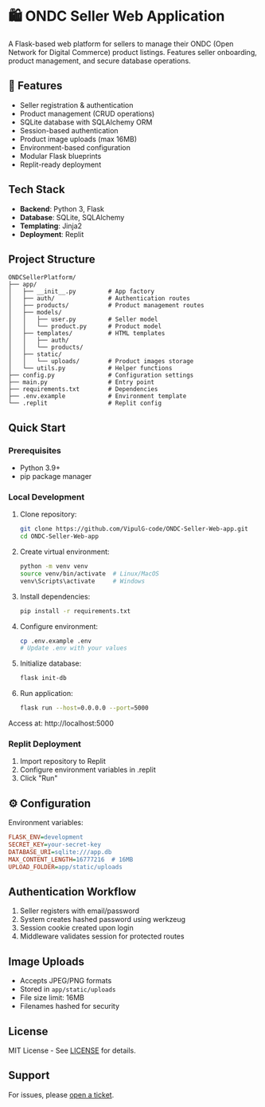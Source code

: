 # 🛍️ ONDC Seller Web Application

A Flask-based web platform for sellers to manage their ONDC (Open Network for Digital Commerce) product listings. Features seller onboarding, product management, and secure database operations.

## 🌟 Features
- Seller registration & authentication
- Product management (CRUD operations)
- SQLite database with SQLAlchemy ORM
- Session-based authentication
- Product image uploads (max 16MB)
- Environment-based configuration
- Modular Flask blueprints
- Replit-ready deployment

## Tech Stack
- **Backend**: Python 3, Flask
- **Database**: SQLite, SQLAlchemy
- **Templating**: Jinja2
- **Deployment**: Replit

## Project Structure
```
ONDCSellerPlatform/
├── app/
│   ├── __init__.py         # App factory
│   ├── auth/               # Authentication routes
│   ├── products/           # Product management routes
│   ├── models/
│   │   ├── user.py         # Seller model
│   │   └── product.py      # Product model
│   ├── templates/          # HTML templates
│   │   ├── auth/
│   │   └── products/
│   ├── static/
│   │   └── uploads/        # Product images storage
│   └── utils.py            # Helper functions
├── config.py               # Configuration settings
├── main.py                 # Entry point
├── requirements.txt        # Dependencies
├── .env.example            # Environment template
└── .replit                 # Replit config
```

## Quick Start

### Prerequisites
- Python 3.9+
- pip package manager

### Local Development
1. Clone repository:
   ```bash
   git clone https://github.com/VipulG-code/ONDC-Seller-Web-app.git
   cd ONDC-Seller-Web-app
   ```

2. Create virtual environment:
   ```bash
   python -m venv venv
   source venv/bin/activate  # Linux/MacOS
   venv\Scripts\activate     # Windows
   ```

3. Install dependencies:
   ```bash
   pip install -r requirements.txt
   ```

4. Configure environment:
   ```bash
   cp .env.example .env
   # Update .env with your values
   ```

5. Initialize database:
   ```bash
   flask init-db
   ```

6. Run application:
   ```bash
   flask run --host=0.0.0.0 --port=5000
   ```

Access at: http://localhost:5000

### Replit Deployment
1. Import repository to Replit
2. Configure environment variables in .replit
3. Click "Run"

## ⚙️ Configuration
Environment variables:
```ini
FLASK_ENV=development
SECRET_KEY=your-secret-key
DATABASE_URI=sqlite:///app.db
MAX_CONTENT_LENGTH=16777216  # 16MB
UPLOAD_FOLDER=app/static/uploads
```

## Authentication Workflow
1. Seller registers with email/password
2. System creates hashed password using werkzeug
3. Session cookie created upon login
4. Middleware validates session for protected routes

## Image Uploads
- Accepts JPEG/PNG formats
- Stored in `app/static/uploads`
- File size limit: 16MB
- Filenames hashed for security

## License
MIT License - See [LICENSE](LICENSE) for details.

## Support
For issues, please [open a ticket](https://github.com/VipulG-code/ONDC-Seller-Web-app/issues).
